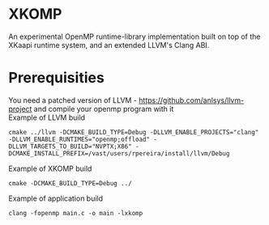# XKOMP
An experimental OpenMP runtime-library implementation built on top of the XKaapi runtime system, and an extended LLVM's Clang ABI.

# Prerequisities
You need a patched version of LLVM - https://github.com/anlsys/llvm-project and compile your openmp program with it    
Example of LLVM build
```
cmake ../llvm -DCMAKE_BUILD_TYPE=Debug -DLLVM_ENABLE_PROJECTS="clang" -DLLVM_ENABLE_RUNTIMES="openmp;offload" -DLLVM_TARGETS_TO_BUILD="NVPTX;X86" -DCMAKE_INSTALL_PREFIX=/vast/users/rpereira/install/llvm/Debug
```

Example of XKOMP build
```
cmake -DCMAKE_BUILD_TYPE=Debug ../
```

Example of application build
```
clang -fopenmp main.c -o main -lxkomp
```
